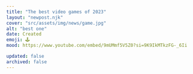 ```yaml
---
title: "The best video games of 2023"
layout: "newpost.njk"
cover: "src/assets/img/news/game.jpg"
alt: "best one"
date: Created
emoji: 🕹️
mood: https://www.youtube.com/embed/9mUMmf5V5Z0?si=9K9IkMTkzFG-_6Ii

updated: false
archived: false
---
```

